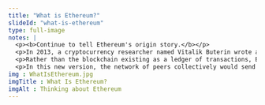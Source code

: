 ```yaml
--- 
title: "What is Ethereum?"
slideId: "what-is-ethereum"
type: full-image
notes: |
  <p><b>Continue to tell Ethereum's origin story.</b></p>
  <p>In 2013, a cryptocurrency researcher named Vitalik Buterin wrote a whitepaper proposing a wider conceptual version of the blockchain concept. Buterin labeled his concept as ethereum and suggested that it would provide greater utility by allowing block data to include executable code which peers could run for each other in a complete computing environment. A cryptocurrency known as ether would help support the network by providing economic incentive.</p>
  <p>Rather than the blockchain existing as a ledger of transactions, Buterin proposed that the chain might instead serve as a source of communal truth for the results of computations. Instead of value being transferred in the form of coded data, why couldn't data be processed in a decentralized network with many equal participants? In order for this to happen, ethereum would have to add a component that could effectively process this data, a functionality that was limited in bitcoin because of how much data can be processed.</p>
  <p>In this new version, the network of peers collectively would send data to be processed in the form of transactions, while a communal ledger recorded these transitions. The rules of this transition and functionality are encompassed in the consensus rules, which you may want to explore on Github. Collectively, the group of peers are referred to as the ethereum Virtual Machine (EVM).</p>
img : WhatIsEthereum.jpg
imgTitle : What Is Ethereum?
imgAlt : Thinking about Ethereum
---
```

